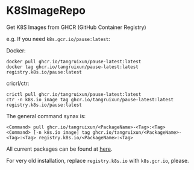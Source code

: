 # K8SImageRepo

Get K8S Images from GHCR (GitHub Container Registry)

e.g. If you need `k8s.gcr.io/pause:latest`:

Docker:

    docker pull ghcr.io/tangruixun/pause-latest:latest
    docker tag ghcr.io/tangruixun/pause-latest:latest registry.k8s.io/pause:latest

cricrl/ctr:

    crictl pull ghcr.io/tangruixun/pause-latest:latest
    ctr -n k8s.io image tag ghcr.io/tangruixun/pause-latest:latest registry.k8s.io/pause:latest
	
The general command synax is:

    <Command> pull ghcr.io/tangruixun/<PackageName>-<Tag>:<Tag>
	<Command> [-n k8s.io image] tag ghcr.io/tangruixun/<PackageName>-<Tag>:<Tag> registry.k8s.io/<PackageName>:<Tag>
	
All current packages can be found at [here](https://github.com/users/tangruixun/packages?repo_name=K8SImageRepo).

For very old installation, replace `registry.k8s.io` with `k8s.gcr.io`, please.
